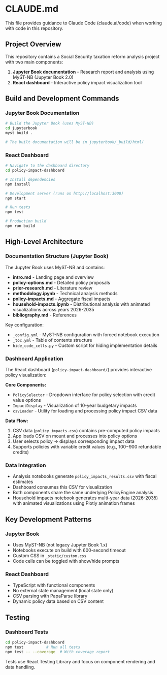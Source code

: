 # CLAUDE.md

This file provides guidance to Claude Code (claude.ai/code) when working with code in this repository.

## Project Overview

This repository contains a Social Security taxation reform analysis project with two main components:
1. **Jupyter Book documentation** - Research report and analysis using MyST-NB (Jupyter Book 2.0)
2. **React dashboard** - Interactive policy impact visualization tool

## Build and Development Commands

### Jupyter Book Documentation
```bash
# Build the Jupyter Book (uses MyST-NB)
cd jupyterbook
myst build .

# The built documentation will be in jupyterbook/_build/html/
```

### React Dashboard
```bash
# Navigate to the dashboard directory
cd policy-impact-dashboard

# Install dependencies
npm install

# Development server (runs on http://localhost:3000)
npm start

# Run tests
npm test

# Production build
npm run build
```

## High-Level Architecture

### Documentation Structure (Jupyter Book)
The Jupyter Book uses MyST-NB and contains:
- **intro.md** - Landing page and overview
- **policy-options.md** - Detailed policy proposals
- **prior-research.md** - Literature review
- **methodology.ipynb** - Technical analysis methods
- **policy-impacts.md** - Aggregate fiscal impacts
- **household-impacts.ipynb** - Distributional analysis with animated visualizations across years 2026-2035
- **bibliography.md** - References

Key configuration:
- `_config.yml` - MyST-NB configuration with forced notebook execution
- `_toc.yml` - Table of contents structure
- `hide_code_cells.py` - Custom script for hiding implementation details

### Dashboard Application
The React dashboard (`policy-impact-dashboard/`) provides interactive policy visualization:

**Core Components:**
- `PolicySelector` - Dropdown interface for policy selection with credit value options
- `ImpactDisplay` - Visualization of 10-year budgetary impacts
- `csvLoader` - Utility for loading and processing policy impact CSV data

**Data Flow:**
1. CSV data (`policy_impacts.csv`) contains pre-computed policy impacts
2. App loads CSV on mount and processes into policy options
3. User selects policy → displays corresponding impact data
4. Supports policies with variable credit values (e.g., $100-$900 refundable credits)

### Data Integration
- Analysis notebooks generate `policy_impacts_results.csv` with fiscal estimates
- Dashboard consumes this CSV for visualization
- Both components share the same underlying PolicyEngine analysis
- Household impacts notebook generates multi-year data (2026-2035) with animated visualizations using Plotly animation frames

## Key Development Patterns

### Jupyter Book
- Uses MyST-NB (not legacy Jupyter Book 1.x)
- Notebooks execute on build with 600-second timeout
- Custom CSS in `_static/custom.css`
- Code cells can be toggled with show/hide prompts

### React Dashboard
- TypeScript with functional components
- No external state management (local state only)
- CSV parsing with PapaParse library
- Dynamic policy data based on CSV content

## Testing

### Dashboard Tests
```bash
cd policy-impact-dashboard
npm test          # Run all tests
npm test -- --coverage  # With coverage report
```

Tests use React Testing Library and focus on component rendering and data handling.